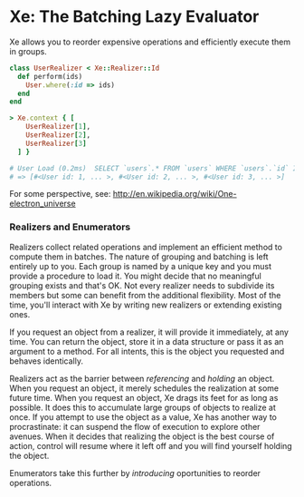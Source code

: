 Xe: The Batching Lazy Evaluator
==

Xe allows you to reorder expensive operations and efficiently execute them in groups.

```ruby
class UserRealizer < Xe::Realizer::Id
  def perform(ids)
    User.where(:id => ids)
  end
end

> Xe.context { [
    UserRealizer[1],
    UserRealizer[2],
    UserRealizer[3]
  ] }

# User Load (0.2ms)  SELECT `users`.* FROM `users` WHERE `users`.`id` IN (1, 2, 3)
# => [#<User id: 1, ... >, #<User id: 2, ... >, #<User id: 3, ... >]
```

For some perspective, see: http://en.wikipedia.org/wiki/One-electron_universe

### Realizers and Enumerators

Realizers collect related operations and implement an efficient method to compute them in batches.
The nature of grouping and batching is left entirely up to you.
Each group is named by a unique key and you must provide a procedure to load it.
You might decide that no meaningful grouping exists and that's OK.
Not every realizer needs to subdivide its members but some can benefit from the additional flexibility.
Most of the time, you'll interact with Xe by writing new realizers or extending existing ones.

If you request an object from a realizer, it will provide it immediately, at any time.
You can return the object, store it in a data structure or pass it as an argument to a method.
For all intents, this is the object you requested and behaves identically.

Realizers act as the barrier between *referencing* and *holding* an object.
When you request an object, it merely schedules the realization at some future time.
When you request an object, Xe drags its feet for as long as possible.
It does this to accumulate large groups of objects to realize at once.
If you attempt to use the object as a value, Xe has another way to procrastinate:
it can suspend the flow of execution to explore other avenues.
When it decides that realizing the object is the best course of action,
control will resume where it left off and you will find yourself holding the object.

Enumerators take this further by *introducing* oportunities to reorder operations.


